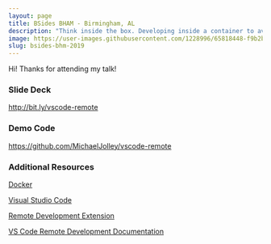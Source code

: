 ```yaml
---
layout: page
title: BSides BHAM - Birmingham, AL
description: "Think inside the box. Developing inside a container to avoid conflicts, improve security and speed up on-boarding"
image: https://user-images.githubusercontent.com/1228996/65818448-f9b2b400-e1d6-11e9-93df-1651e75623fd.png
slug: bsides-bhm-2019
---
```


Hi! Thanks for attending my talk!

### Slide Deck

<a href="http://bit.ly/vscode-remote" target="_blank">http://bit.ly/vscode-remote</a>

### Demo Code

<a href="https://github.com/MichaelJolley/vscode-remote" target="_blank">https://github.com/MichaelJolley/vscode-remote</a>

### Additional Resources

<a href="https://www.docker.com/" target="_blank">Docker</a>

<a href="https://code.visualstudio.com/" target="_blank">Visual Studio Code</a>

<a href="https://marketplace.visualstudio.com/items?itemName=ms-vscode-remote.vscode-remote-extensionpack" target="_blank">Remote Development Extension</a>

<a href="https://code.visualstudio.com/docs/remote/remote-overview" target="_blank">VS Code Remote Development Documentation</a>
